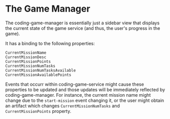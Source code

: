 The Game Manager
================

The coding-game-manager is essentially just a sidebar view that displays
the current state of the game service (and thus, the user's progress
in the game).

It has a binding to the following properties:

    CurrentMissionName
    CurrentMissionDesc
    CurrentMissionPoints  
    CurrentMissionNumTasks
    CurrentMissionNumTasksAvailable
    CurrentMissionAvailablePoints

Events that occurr within coding-game-service might cause these properties
to be updated and those updates will be immediately reflected by
coding-game-manager. For instance, the current mission name
might change due to the `start-mission` event changing it, or the
user might obtain an artifact which changes `CurrentMissionNumTasks`
and `CurrentMissionPoints` property.
